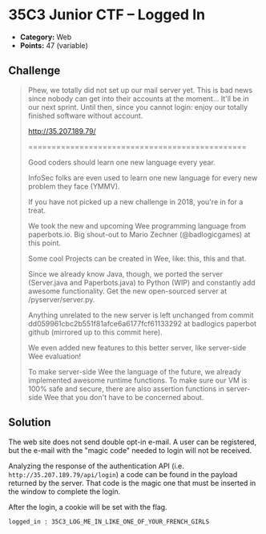 # 35C3 Junior CTF – Logged In

* **Category:** Web
* **Points:** 47 (variable)

## Challenge

> Phew, we totally did not set up our mail server yet. This is bad news since nobody can get into their accounts at the moment... It'll be in our next sprint. Until then, since you cannot login: enjoy our totally finished software without account.
>
> http://35.207.189.79/
>
> ===============================================
>
> Good coders should learn one new language every year.
>
> InfoSec folks are even used to learn one new language for every new problem they face (YMMV).
>
> If you have not picked up a new challenge in 2018, you're in for a treat.
>
> We took the new and upcoming Wee programming language from paperbots.io. Big shout-out to Mario Zechner (@badlogicgames) at this point.
>
> Some cool Projects can be created in Wee, like: this, this and that.
>
> Since we already know Java, though, we ported the server (Server.java and Paperbots.java) to Python (WIP) and constantly add awesome functionality. Get the new open-sourced server at /pyserver/server.py.
>
> Anything unrelated to the new server is left unchanged from commit dd059961cbc2b551f81afce6a6177fcf61133292 at badlogics paperbot github (mirrored up to this commit here).
>
> We even added new features to this better server, like server-side Wee evaluation!
>
> To make server-side Wee the language of the future, we already implemented awesome runtime functions. To make sure our VM is 100% safe and secure, there are also assertion functions in server-side Wee that you don't have to be concerned about.

## Solution

The web site does not send double opt-in e-mail. A user can be registered, but the e-mail with the "magic code" needed to login will not be received.

Analyzing the response of the authentication API (i.e. `http://35.207.189.79/api/login`) a code can be found in the payload returned by the server. That code is the magic one that must be inserted in the window to complete the login.

After the login, a cookie will be set with the flag.

```
logged_in : 35C3_LOG_ME_IN_LIKE_ONE_OF_YOUR_FRENCH_GIRLS
```